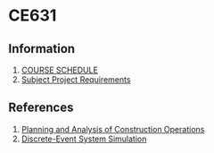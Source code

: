# CE631
## Information
1. [COURSE SCHEDULE](./info/CE631-F24-SCH-final.pdf)
2. [Subject Project Requirements](./info/subject%20project%20details-final-2024.pdf)
## References
1. [Planning and Analysis of Construction Operations](https://books.google.com.et/books?id=ya-DeyVsxo8C&printsec=frontcover&hl=zh-CN#v=onepage&q&f=false)
2. [Discrete-Event System Simulation](./Discrete-Event%20System%20Simulation%20.pdf)